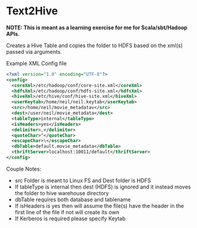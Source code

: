 # Text2Hive
__NOTE: This is meant as a learning exercise for me for Scala/sbt/Hadoop APIs.__

Creates a Hive Table and copies the folder to HDFS based on the xml(s) passed via arguments.

Example XML Config file
```xml
<?xml version="1.0" encoding="UTF-8"?>
<config>
  <coreXml>/etc/hadoop/conf/core-site.xml</coreXml>
  <hdfsXml>/etc/hadoop/conf/hdfs-site.xml</hdfsXml>
  <hiveXml>/etc/hive/conf/hive-site.xml</hiveXml>
  <userKeytab>/home/neil/neil.keytab</userKeytab>
  <src>/home/neil/movie_metadatav</src>
  <dest>/user/neil/movie_metadata</dest>
  <tableType>internal</tableType>
  <isHeaders>yes</isHeaders>
  <delimiter>,</delimiter>
  <quoteChar>"</quoteChar>
  <escapeChar>\</escapeChar>
  <dbTable>default.movie_metadata</dbTable>
  <thriftServer>localhost:10011/default</thriftServer>
</config>
```
Couple Notes:
 - src Folder is meant to Linux FS and Dest folder is HDFS
 - If tableType is internal then dest (HDFS) is ignored and it instead moves the folder to hive warehouse directory
 - dbTable requires both database and tablename
 - If isHeaders is yes then will assume the file(s) have the header in the first line of the file if not will create its own
 - If Kerberos is required please specify Keytab